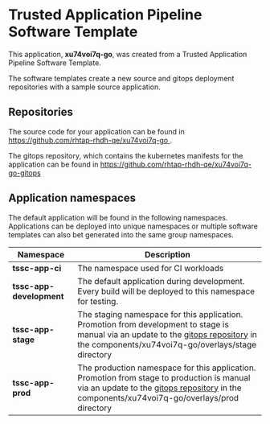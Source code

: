 # Trusted Application Pipeline Software Template

This application, **xu74voi7q-go**, was created from a Trusted Application Pipeline Software Template.

The software templates create a new source and gitops deployment repositories with a sample source application. 

## Repositories

The source code for your application can be found in [https://github.com/rhtap-rhdh-qe/xu74voi7q-go ](https://github.com/rhtap-rhdh-qe/xu74voi7q-go ).
 
The gitops repository, which contains the kubernetes manifests for the application can be found in 
[https://github.com/rhtap-rhdh-qe/xu74voi7q-go-gitops ](https://github.com/rhtap-rhdh-qe/xu74voi7q-go-gitops ) 

## Application namespaces 

The default application will be found in the following namespaces. Applications can be deployed into unique namespaces or multiple software templates can also bet generated into the same group namespaces.  

|  Namespace   |  Description   |  
| -------- | -------- |
| **tssc-app-ci** | The namespace used for CI workloads |
| **tssc-app-development** | The default application during development. Every build will be deployed to this namespace for testing. |
| **tssc-app-stage** | The staging namespace for this application. Promotion from development to stage is manual via an update to the [gitops repository](https://github.com/rhtap-rhdh-qe/xu74voi7q-go-gitops ) in the components/xu74voi7q-go/overlays/stage directory |
| **tssc-app-prod** | The production namespace for this application. Promotion from stage to production is manual via an update to the [gitops repository](https://github.com/rhtap-rhdh-qe/xu74voi7q-go-gitops ) in the components/xu74voi7q-go/overlays/prod directory |